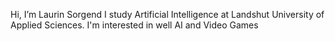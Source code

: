 Hi, I’m Laurin Sorgend
I study Artificial Intelligence at Landshut University of Applied Sciences.
I'm interested in well AI and Video Games
